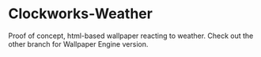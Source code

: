 # Clockworks-Weather

Proof of concept, html-based wallpaper reacting to weather. Check out the other branch for Wallpaper Engine version.
